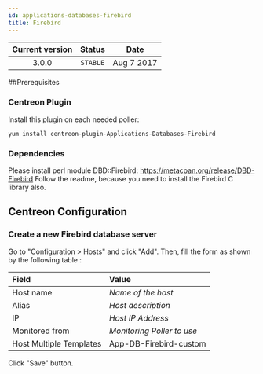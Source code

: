 ```yaml
---
id: applications-databases-firebird
title: Firebird
---
```


| Current version | Status | Date |
| :-: | :-: | :-: |
| 3.0.0 | `STABLE` | Aug  7 2017 |

\#\#Prerequisites

### Centreon Plugin

Install this plugin on each needed poller:

``` shell
yum install centreon-plugin-Applications-Databases-Firebird
```

### Dependencies

Please install perl module DBD::Firebird: <https://metacpan.org/release/DBD-Firebird> Follow the readme, because you
need to install the Firebird C library also.

## Centreon Configuration

### Create a new Firebird database server

Go to "Configuration \> Hosts" and click "Add". Then, fill the form as shown by the following table :

| Field                   | Value                      |
| :---------------------- | :------------------------- |
| Host name               | *Name of the host*         |
| Alias                   | *Host description*         |
| IP                      | *Host IP Address*          |
| Monitored from          | *Monitoring Poller to use* |
| Host Multiple Templates | App-DB-Firebird-custom     |

Click "Save" button.

